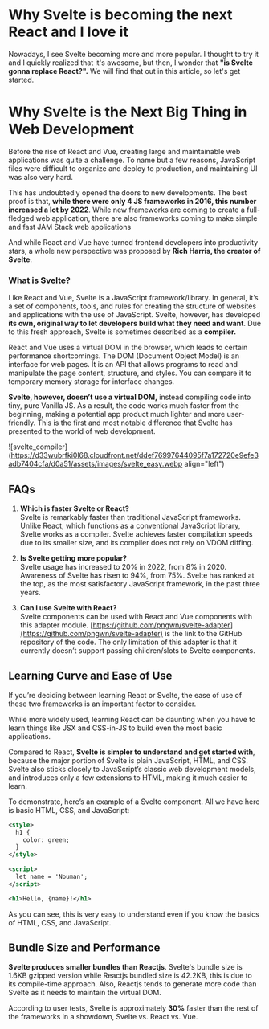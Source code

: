 # Why Svelte is becoming the next React and I love it

Nowadays, I see Svelte becoming more and more popular. I thought to try it and I quickly realized that it's awesome, but then, I wonder that **"is Svelte gonna replace React?".** We will find that out in this article, so let's get started.

# Why Svelte is the Next Big Thing in Web Development

Before the rise of React and Vue, creating large and maintainable web applications was quite a challenge. To name but a few reasons, JavaScript files were difficult to organize and deploy to production, and maintaining UI was also very hard.

This has undoubtedly opened the doors to new developments. The best proof is that, **while there were only 4 JS frameworks in 2016, this number increased a lot by 2022**. While new frameworks are coming to create a full-fledged web application, there are also frameworks coming to make simple and fast JAM Stack web applications

And while React and Vue have turned frontend developers into productivity stars, a whole new perspective was proposed by **Rich Harris, the creator of Svelte**.

### What is Svelte?

Like React and Vue, Svelte is a JavaScript framework/library. In general, it’s a set of components, tools, and rules for creating the structure of websites and applications with the use of JavaScript. Svelte, however, has developed **its own, original way to let developers build what they need and want**. Due to this fresh approach, Svelte is sometimes described as a **compiler.**

React and Vue uses a virtual DOM in the browser, which leads to certain performance shortcomings. The DOM (Document Object Model) is an interface for web pages. It is an API that allows programs to read and manipulate the page content, structure, and styles. You can compare it to temporary memory storage for interface changes.

**Svelte, however, doesn’t use a virtual DOM,** instead compiling code into tiny, pure Vanilla JS. As a result, the code works much faster from the beginning, making a potential app product much lighter and more user-friendly. This is the first and most notable difference that Svelte has presented to the world of web development.

![svelte_compiler](https://d33wubrfki0l68.cloudfront.net/ddef76997644095f7a172720e9efe3adb7404cfa/d0a51/assets/images/svelte_easy.webp align="left")

## **FAQs**

1. **Which is faster Svelte or React?**  
    Svelte is remarkably faster than traditional JavaScript frameworks. Unlike React, which functions as a conventional JavaScript library, Svelte works as a compiler. Svelte achieves faster compilation speeds due to its smaller size, and its compiler does not rely on VDOM diffing.
    
2. **Is Svelte getting more popular?**  
    Svelte usage has increased to 20% in 2022, from 8% in 2020. Awareness of Svelte has risen to 94%, from 75%. Svelte has ranked at the top, as the most satisfactory JavaScript framework, in the past three years.
    
3. **Can I use Svelte with React?**  
    Svelte components can be used with React and Vue components with this adapter module. [https://github.com/pngwn/svelte-adapter](https://github.com/pngwn/svelte-adapter) is the link to the GitHub repository of the code. The only limitation of this adapter is that it currently doesn’t support passing children/slots to Svelte components.
    

## Learning Curve and Ease of Use

If you’re deciding between learning React or Svelte, the ease of use of these two frameworks is an important factor to consider.

While more widely used, learning React can be daunting when you have to learn things like JSX and CSS-in-JS to build even the most basic applications.

Compared to React, **Svelte is simpler to understand and get started with**, because the major portion of Svelte is plain JavaScript, HTML, and CSS. Svelte also sticks closely to JavaScript’s classic web development models, and introduces only a few extensions to HTML, making it much easier to learn.

To demonstrate, here’s an example of a Svelte component. All we have here is basic HTML, CSS, and JavaScript:

```xml
<style>
  h1 {
    color: green;
  }
</style>

<script>
  let name = 'Nouman';
</script>

<h1>Hello, {name}!</h1>
```

As you can see, this is very easy to understand even if you know the basics of HTML, CSS, and JavaScript.

## Bundle Size and Performance

**Svelte produces smaller bundles than Reactjs**. Svelte's bundle size is 1.6KB gzipped version while Reactjs bundled size is 42.2KB, this is due to its compile-time approach. Also, Reactjs tends to generate more code than Svelte as it needs to maintain the virtual DOM.

According to user tests, Svelte is approximately **30%** faster than the rest of the frameworks in a showdown, Svelte vs. React vs. Vue.